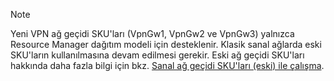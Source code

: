 > [!NOTE]
> Yeni VPN ağ geçidi SKU'ları (VpnGw1, VpnGw2 ve VpnGw3) yalnızca Resource Manager dağıtım modeli için desteklenir. Klasik sanal ağlarda eski SKU'ların kullanılmasına devam edilmesi gerekir. Eski ağ geçidi SKU'ları hakkında daha fazla bilgi için bkz. [Sanal ağ geçidi SKU'ları (eski) ile çalışma](../articles/vpn-gateway/vpn-gateway-about-skus-legacy.md).